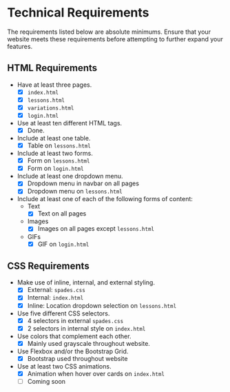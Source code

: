 # Technical Requirements

The requirements listed below are absolute minimums. Ensure that your website meets these requirements before attempting to further expand your features.

## HTML Requirements
* Have at least three pages. 
  - [x] `index.html`
  - [x] `lessons.html`
  - [x] `variations.html`
  - [x] `login.html`
* Use at least ten different HTML tags.
  - [x] Done.
* Include at least one table.
  - [x] Table on `lessons.html`
* Include at least two forms.
  - [x] Form on `lessons.html`
  - [x] Form on `login.html`
* Include at least one dropdown menu.
  - [x] Dropdown menu in navbar on all pages
  - [x] Dropdown menu on `lessons.html`
* Include at least one of each of the following forms of content:
  * Text
    - [x] Text on all pages
  * Images
    - [x] Images on all pages except `lessons.html`
  * GIFs
    - [x] GIF on `login.html`

## CSS Requirements
* Make use of inline, internal, and external styling.
  - [x] External: `spades.css`
  - [x] Internal: `index.html`
  - [x] Inline: Location dropdown selection on `lessons.html`
* Use five different CSS selectors.
  - [x] 4 selectors in external `spades.css`
  - [x] 2 selectors in internal style on `index.html`
* Use colors that complement each other.
  - [x] Mainly used grayscale throughout website.
* Use Flexbox and/or the Bootstrap Grid.
  - [x] Bootstrap used throughout website
* Use at least two CSS animations.
  - [x] Animation when hover over cards on `index.html`
  - [ ] Coming soon